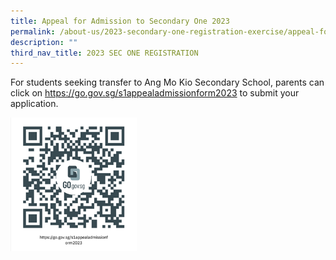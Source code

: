 ```yaml
---
title: Appeal for Admission to Secondary One 2023
permalink: /about-us/2023-secondary-one-registration-exercise/appeal-for-admission-to-secondary-one-2023/
description: ""
third_nav_title: 2023 SEC ONE REGISTRATION
---
```

For students seeking transfer to Ang Mo Kio Secondary School, parents can click on <a href="https://go.gov.sg/s1appealadmissionform2023"><font color="#62C183">https://go.gov.sg/s1appealadmissionform2023</font></a>
to submit your application.

<style>  
img {  
  display: block;  
  margin-left: auto;  
  margin-right: auto;  
}  
</style>  
<body><img src="/images/2023%20S1%20Appeal%20admission%20form.png" style="width:40%;">  
  
</body>  
<br>